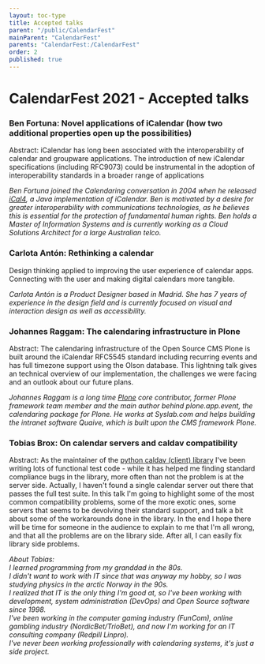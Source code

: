 ```yaml
---
layout: toc-type
title: Accepted talks
parent: "/public/CalendarFest"
mainParent: "CalendarFest"
parents: "CalendarFest:/CalendarFest"
order: 2
published: true
---
```


# CalendarFest 2021 - Accepted talks

### Ben Fortuna: Novel applications of iCalendar (how two additional properties open up the possibilities)

Abstract: iCalendar has long been associated with the interoperability of calendar and groupware applications. The introduction of new iCalendar specifications (including RFC9073) could be instrumental in the adoption of interoperability standards in a broader range of applications

*Ben Fortuna joined the Calendaring conversation in 2004 when he released  [iCal4](https://github.com/ical4j/ical4j), a Java implementation of iCalendar. Ben is motivated by a desire for greater interoperability with communications technologies, as he believes this is essential for the protection of fundamental human rights. Ben holds a Master of Information Systems and is currently working as a Cloud Solutions Architect for a large Australian telco.*

### Carlota Antón: Rethinking a calendar

Design thinking applied to improving the user experience of calendar apps. Connecting with the user and making digital calendars more tangible.

*Carlota Antón is a Product Designer based in Madrid. She has 7 years of experience in the design field and is currently focused on visual and interaction design as well as accessibility.*

### Johannes Raggam: The calendaring infrastructure in Plone

Abstract: The calendaring infrastructure of the Open Source CMS Plone is built around the iCalendar RFC5545 standard including recurring events and has full timezone support using the Olson database. This lightning talk gives an technical overview of our implementation, the challenges we were facing and an outlook about our future plans.

*Johannes Raggam is a long time [Plone](https://plone.org/) core contributor, former Plone framework team member and the main author behind plone.app.event, the calendaring package for Plone. He works at Syslab.com and helps building the intranet software Quaive, which is built upon the CMS framework Plone.*

### Tobias Brox: On calendar servers and caldav compatibility

Abstract: As the maintainer of the [python caldav (client) library](https://github.com/python-caldav/caldav) I've been writing lots of functional test code - while it has helped me finding standard compliance bugs in the library, more often than not the problem is at the server side. Actually, I haven't found a single calendar server out there that passes the full test suite. In this talk I'm going to highlight some of the most common compatibility problems, some of the more exotic ones, some servers that seems to be devolving their standard support, and talk a bit about some of the workarounds done in the library. In the end I hope there will be time for someone in the audience to explain to me that I'm all wrong, and that all the problems are on the library side. After all, I can easily fix library side problems.

*About Tobias:  
I learned programming from my granddad in the 80s.  
I didn't want to work with IT since that was anyway my hobby, so I was studying physics in the arctic Norway in the 90s.  
I realized that IT is the only thing I'm good at, so I've been working with development, system administration (DevOps) and Open Source software since 1998.  
I've been working in the computer gaming industry (FunCom), online gambling industry (NordicBet/TrioBet), and now I'm working for an IT consulting company (Redpill Linpro).  
I've never been working professionally with calendaring systems, it's just a side project.*
